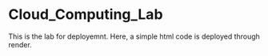 # Cloud_Computing_Lab
This is the lab for deployemnt. Here, a simple html code is deployed through render.
